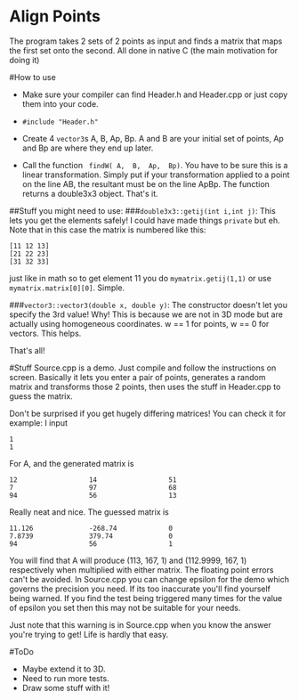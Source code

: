 # Align Points
The program takes 2 sets of 2 points as input and finds a matrix that maps the first set onto the second. All done in native C (the main motivation for doing it)

#How to use
- Make sure your compiler can find Header.h and Header.cpp or just copy them into your code.

- `#include "Header.h"`

- Create 4 `vector3`s A, B, Ap, Bp. A and B are your initial set of points, Ap and Bp are where they end up later. 

- Call the function ` findW( A,  B,  Ap,  Bp)`.  You have to be sure this is a linear transformation. Simply put if your transformation applied to a point on the line AB, the resultant must be on the line ApBp. The function returns a double3x3 object. That's it.

##Stuff you might need to use:
###`double3x3::getij(int i,int j)`:
This lets you get the elements safely! I could have made things `private` but eh. Note that in this case the matrix is numbered like this:
```
[11 12 13]
[21 22 23]
[31 32 33]
```
just like in math so to get element 11 you do `mymatrix.getij(1,1)` or use `mymatrix.matrix[0][0]`. Simple.

###`vector3::vector3(double x, double y)`:
The constructor doesn't let you specify the 3rd value! Why! This is because we are not in 3D mode but are actually using homogeneous coordinates. w == 1 for points, w == 0 for vectors. This helps.

That's all!

#Stuff
Source.cpp is a demo. Just compile and follow the instructions on screen.
Basically it lets you enter a pair of points, generates a random matrix and transforms those 2 points, then uses the stuff in Header.cpp to guess the matrix.

Don't be surprised if you get hugely differing matrices!
You can check it for example:
I input 
```
1
1
```
For A, and the generated matrix is 
```
12                  14                  51
7                   97                  68
94                  56                  13
```
Really neat and nice. The guessed matrix is
```
11.126              -268.74             0
7.8739              379.74              0
94                  56                  1
```
You will find that A will produce (113, 167, 1) and  (112.9999,	167, 1) respectively when multiplied with either matrix.
The floating point errors can't be avoided. In Source.cpp you can change epsilon for the demo which governs the precision you need. If its too inaccurate you'll find yourself being warned. If you find the test being triggered many times for the value of epsilon you set then this may not be suitable for your needs.

Just note that this warning is in Source.cpp when you know the answer you're trying to get! Life is hardly that easy.

#ToDo
- Maybe extend it to 3D.
- Need to run more tests.
- Draw some stuff with it!

